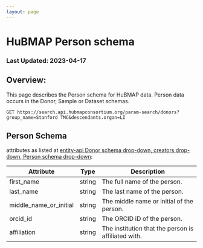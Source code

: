 ```yaml
---
layout: page
---
```


# HuBMAP Person schema

### Last Updated: 2023-04-17

## Overview:
This page describes the Person schema for HuBMAP data. Person data occurs in the Donor, Sample or Dataset schemas.
```
GET https://search.api.hubmapconsortium.org/param-search/donors?group_name=Stanford TMC&descendants.organ=LI
```

## Person Schema
attributes as listed at [entity-api Donor schema drop-down, creators drop-down, Person schema drop-down](https://smart-api.info/ui/0065e419668f3336a40d1f5ab89c6ba3):

| Attribute                | Type     | Description                                           |
|--------------------------|----------|-------------------------------------------------------|
| first_name               | string   | The full name of the person.                          |
| last_name                | string   | The last name of the person.                          |
| middle_name_or_initial   | string   | The middle name or initial of the person.             |
| orcid_id                 | string   | The ORCID iD of the person.                           |
| affiliation              | string   | The institution that the person is affiliated with.   |
